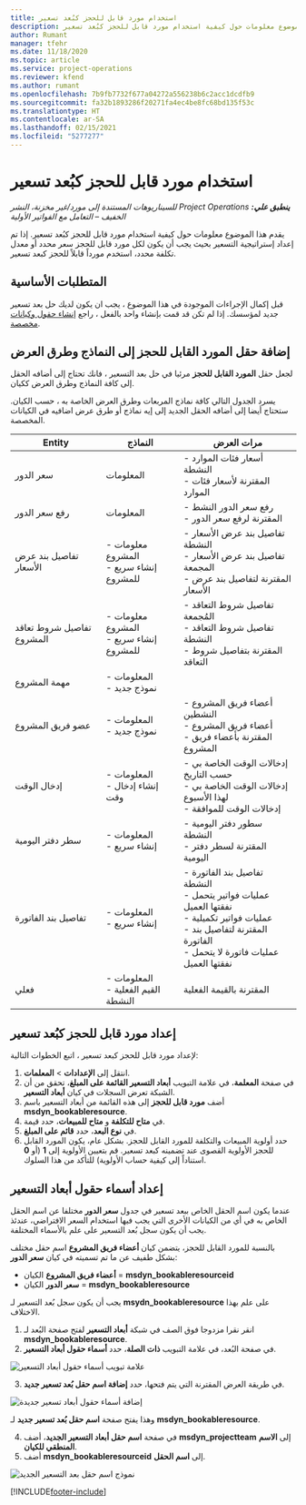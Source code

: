 ```yaml
---
title: استخدام مورد قابل للحجز كبُعد تسعير
description: يقدم هذا الموضوع معلومات حول كيفية استخدام مورد قابل للحجز كبُعد تسعير.
author: Rumant
manager: tfehr
ms.date: 11/18/2020
ms.topic: article
ms.service: project-operations
ms.reviewer: kfend
ms.author: rumant
ms.openlocfilehash: 7b9fb7732f677a04272a556238b6c2acc1dcdfb9
ms.sourcegitcommit: fa32b1893286f20271fa4ec4be8fc68bd135f53c
ms.translationtype: HT
ms.contentlocale: ar-SA
ms.lasthandoff: 02/15/2021
ms.locfileid: "5277277"
---
```

# <a name="use-a-bookable-resource-as-a-pricing-dimension"></a>استخدام مورد قابل للحجز كبُعد تسعير

 _**ينطبق علي:** ‏‫Project Operations للسيناريوهات المستندة إلى مورد/غير مخزنة‬، ‏‫النشر الخفيف – التعامل مع الفواتير الأولية‬_ 

يقدم هذا الموضوع معلومات حول كيفية استخدام مورد قابل للحجز كبُعد تسعير. إذا تم إعداد إستراتيجية التسعير بحيث يجب أن يكون لكل مورد قابل للحجز سعر محدد أو معدل تكلفة محدد، استخدم مورداً قابلاً للحجز كبعد تسعير.

## <a name="prerequisites"></a>المتطلبات الأساسية
قبل إكمال الإجراءات الموجودة في هذا الموضوع ، يجب ان يكون لديك حل بعد تسعير جديد لمؤسسك. إذا لم تكن قد قمت بإنشاء واحد بالفعل ، راجع [إنشاء حقول وكيانات مخصصة](../pricing-costing/create-custom-fields-entities-pricing-dimensions.md).

## <a name="add-the-bookable-resource-field-to-forms-and-views"></a>إضافة حقل المورد القابل للحجز إلى النماذج وطرق العرض
لجعل حقل **المورد القابل للحجز** مرئيا في حل بعد التسعير ، فانك تحتاج إلى أضافه الحقل إلى كافة النماذج وطرق العرض ككيان.

يسرد الجدول التالي كافة نماذج المربعات وطرق العرض الخاصة به ، حسب الكيان. ستحتاج أيضا إلى أضافه الحقل الجديد إلى إيه نماذج أو طرق عرض اضافيه في الكيانات المخصصة.

|   Entity        | النماذج   |مرات العرض        |
| ------------------------------|---------------------------------|----------------------------------|
|  سعر الدور| المعلومات  | - أسعار فئات الموارد النشطة<br> - المقترنة لأسعار فئات الموارد |
|  رفع سعر الدور| المعلومات | - رفع سعر الدور النشط<br>- المقترنة لرفع سعر الدور |
|  تفاصيل بند عرض الأسعار‬| - معلومات المشروع<br>- إنشاء سريع للمشروع| - تفاصيل بند عرض الأسعار‬ النشطة<br>- تفاصيل بند عرض الأسعار المجمعة<br>- المقترنة لتفاصيل بند عرض الأسعار |
|  تفاصيل شروط تعاقد المشروع| - معلومات المشروع<br>- إنشاء سريع للمشروع| - تفاصيل شروط التعاقد المُجمعة<br>- تفاصيل شروط التعاقد النشطة<br>- المقترنة بتفاصيل شروط التعاقد |
|  مهمة المشروع| - المعلومات<br>- نموذج جديد| &nbsp; |
|  عضو فريق المشروع| - المعلومات<br>- نموذج جديد| - أعضاء فريق المشروع النشطين<br>- أعضاء فريق المشروع<br>- المقترنة بأعضاء فريق المشروع |
|  إدخال الوقت| - المعلومات<br>- إنشاء إدخال وقت| - إدخالات الوقت الخاصة بي حسب التاريخ<br>- إدخالات الوقت الخاصة بي لهذا الأسبوع<br>- إدخالات الوقت للموافقة|
|  سطر دفتر اليومية| - المعلومات<br>- إنشاء سريع| - سطور دفتر اليومية النشطة<br>- المقترنة لسطر دفتر اليومية |
|  تفاصيل بند الفاتورة| - المعلومات<br>- إنشاء سريع| - تفاصيل بند الفاتورة النشطة<br>- عمليات فواتير يتحمل نفقتها العميل<br>- عمليات فواتير تكميلية<br>- المقترنة لتفاصيل بند الفاتورة <br>- عمليات فاتورة لا يتحمل نفقتها العميل|
|  فعلي| - المعلومات<br>- القيم الفعلية النشطة| المقترنة بالقيمة الفعلية |

## <a name="set-up-a-bookable-resource-as-a-pricing-dimension"></a>إعداد مورد قابل للحجز كبُعد تسعير
لإعداد مورد قابل للحجز كبعد تسعير ، اتبع الخطوات التالية:

1. انتقل إلى **الإعدادات** > **المعلمات**. 
2. في صفحة **المعلمة**، في علامة التبويب **أبعاد التسعير القائمة على المبلغ**، تحقق من أن الشبكة تعرض السجلات في كيان **أبعاد التسعير**. 
2. أضف **مورد قابل للحجز** إلى هذه القائمة من أبعاد التسعير باسم **msdyn_bookableresource**. 
3. في **متاح للتكلفة** و **متاح للمبيعات**، حدد قيمة.
4. في **نوع البعد**، حدد **قائم على المبلغ**. 
5. حدد أولوية المبيعات والتكلفة للمورد القابل للحجز. بشكل عام، يكون المورد القابل للحجز الأولوية القصوى عند تضمينه كبعد تسعير. قم بتعيين الأولوية إلى **1** (أو **0** استناداً إلى كيفية حساب الأولوية) للتأكد من هذا السلوك.

## <a name="set-up-pricing-dimension-field-names"></a>إعداد أسماء حقول أبعاد التسعير

عندما يكون اسم الحقل الخاص ببعد تسعير في جدول **سعر الدور** مختلفا عن اسم الحقل الخاص به في أي من الكيانات الأخرى التي يجب فيها استخدام السعر الافتراضي، عندئذ يجب أن يكون سجل بُعد التسعير على علم بالأسماء المختلفة.  

بالنسبة للمورد القابل للحجز، يتضمن كيان **أعضاء فريق المشروع** اسم حقل مختلف بشكل طفيف عن ما تم تسميته في كيان **سعر الدور**: 

 - **أعضاء فريق المشروع** الكيان = **msdyn_bookableresourceid**
 - **سعر الدور** الكيان = **msdyn_bookableresource**

يجب أن يكون سجل بُعد التسعير لـ **msydn_bookableresource** على علم بهذا الاختلاف.

1. انقر نقرا مزدوجا فوق الصف في شبكة **أبعاد التسعير** لفتح صفحة البُعد لـ **msdyn_bookableresource**.
2. في صفحة البُعد، في علامة التبويب **ذات الصلة**، حدد **أسماء حقول أبعاد التسعير**.

  ![علامة تبويب أسماء حقول أبعاد التسعير](media/PD-fieldname.png)

3. في طريقة العرض المقترنة التي يتم فتحها، حدد **إضافة اسم حقل بُعد تسعير جديد**.

  ![إضافة أسماء حقول أبعاد تسعير جديدة](media/Add-NewPD-fieldname.png)

  وهذا يفتح صفحة **اسم حقل بُعد تسعير جديد** لـ **msdyn_bookableresource**. 

4. في صفحة **اسم حقل أبعاد التسعير الجديد**، أضف **msdyn_projectteam** إلى **الاسم المنطقي للكيان**.
5. أضف  **msdyn_bookableresourceid** إلى **اسم الحقل**.

 ![نموذج اسم حقل بعد التسعير الجديد](media/PD-fieldname-Added.png)


[!INCLUDE[footer-include](../includes/footer-banner.md)]